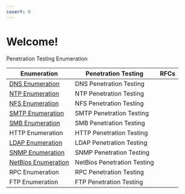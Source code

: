 ```yaml
---
coverY: 0
---
```


# Welcome!

&#x20;Penetration Testing Enumeration

| Enumeration                             | Penetration Testing         | RFCs |
| --------------------------------------- | --------------------------- | ---- |
| [DNS Enumeration](broken-reference)     | DNS Penetration Testing     |      |
| [NTP Enumeration](broken-reference)     | NTP Penetration Testing     |      |
| [NFS Enumeration](broken-reference)     | NFS Penetration Testing     |      |
| [SMTP Enumeration](broken-reference)    | SMTP Penetration Testing    |      |
| [SMB Enumeration](broken-reference)     | SMB Penetration Testing     |      |
| HTTP Enumeration                        | HTTP Penetration Testing    |      |
| [LDAP Enumeration](broken-reference)    | LDAP Penetration Testing    |      |
| [SNMP Enumeration](broken-reference)    | SNMP Penetration Testing    |      |
| [NetBios Enumeration](broken-reference) | NetBios Penetration Testing |      |
| RPC Enumeration                         | RPC Penetration Testing     |      |
| FTP Enumeration                         | FTP Penetration Testing     |      |
